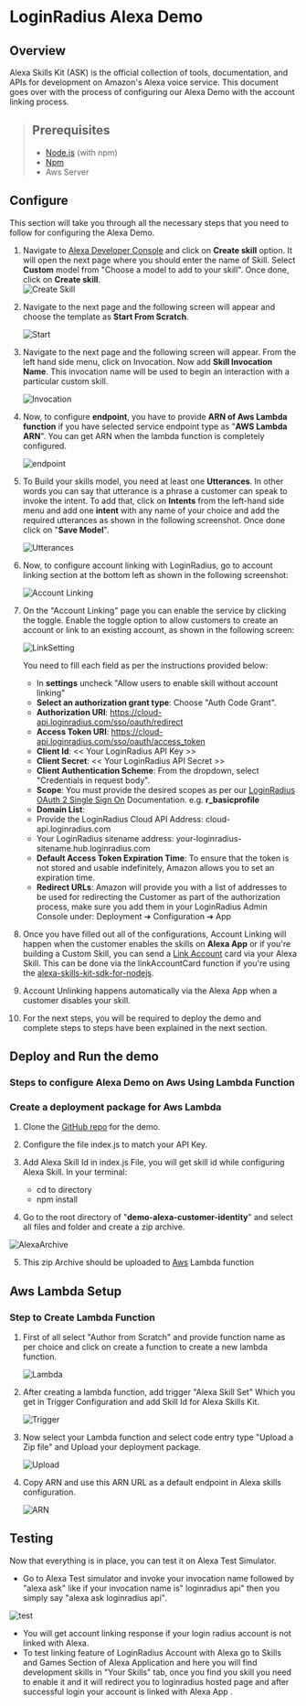 # LoginRadius Alexa Demo

## Overview

Alexa Skills Kit (ASK) is the official collection of tools, documentation, and APIs for development on Amazon's Alexa voice service. This document goes over with the process of configuring our Alexa Demo with the account linking process.

>## Prerequisites
>- [Node.js](https://nodejs.org/) (with npm)
>- [Npm](https://www.npmjs.com/)
>- Aws Server

## Configure

This section will take you through all the necessary steps that you need to follow for configuring the Alexa Demo.

1. Navigate to [Alexa Developer Console](https://developer.amazon.com/alexa/console/ask) and click on **Create skill** option. It will open the next page where you should enter the name of Skill. Select   **Custom** model from "Choose a model to add to your skill". Once done, click on **Create skill**.  
   ![Create Skill](https://apidocs.lrcontent.com/images/image8_186635f0f71bae2b642.96623224.png  "Create Skill")

2. Navigate to the next page and the following screen will appear and  choose the template as **Start From Scratch**.

   ![Start](https://apidocs.lrcontent.com/images/image6_81095f0f71f7245030.46296556.png "Start")

3. Navigate to the next page and the following screen will appear. From the left hand side menu, click on Invocation. Now add **Skill Invocation Name**. This invocation name will be used to begin an interaction with a particular custom skill.

   ![Invocation](https://apidocs.lrcontent.com/images/image11_21065f0f73db9c2874.23445844.png  "Invocation")

4. Now, to configure **endpoint**, you have to provide **ARN of Aws Lambda function** if you have selected service endpoint type as "**AWS Lambda ARN**". You can get ARN when the lambda function is completely configured.

   ![endpoint](https://apidocs.lrcontent.com/images/image4_4505f0f74405f14f3.83529475.png "endpoint")

5. To Build your skills model, you need at least one **Utterances**. In other words you can say that utterance is a phrase a customer can speak to invoke the intent. To add that, click on **Intents** from the left-hand side menu and add one **intent** with any name of your choice and add the required utterances as shown in the following screenshot. Once done click on "**Save Model**".

   ![Utterances](https://apidocs.lrcontent.com/images/image12_299875f0f745862da86.90540166.png "Utterances")

6. Now, to configure account linking with LoginRadius, go to account linking section at the bottom left as shown in the following screenshot:

   ![Account Linking](https://apidocs.lrcontent.com/images/image10_313655f0f74c39ac992.46898702.png "Account Linking")

7. On the "Account Linking" page you can enable the service by clicking the toggle. Enable the toggle option to allow customers to create an account or link to an existing account, as shown in the following screen:


   ![LinkSetting](https://apidocs.lrcontent.com/images/image5_304385f0f7538658772.91493901.png "LinkSetting")

   You need to fill each field as per the instructions provided below:
   - In **settings** uncheck "Allow users to enable skill without account linking"
   - **Select an authorization grant type**: Choose "Auth Code Grant".
   - **Authorization URI**: https://cloud-api.loginradius.com/sso/oauth/redirect
   - **Access Token URI**: https://cloud-api.loginradius.com/sso/oauth/access_token
   - **Client Id**: << Your LoginRadius API Key >>
   - **Client Secret**: << Your LoginRadius API Secret >>
   - **Client Authentication Scheme**: From the dropdown, select "Credentials in request body".
   - **Scope**: You must provide the desired scopes as per our [LoginRadius OAuth 2 Single Sign On](https://www.loginradius.com/legacy/docs/api/v2/single-sign-on/oauth2-single-sign-on) Documentation. e.g. **r_basicprofile**
   - **Domain List**:
   - Provide the LoginRadius Cloud API Address: cloud-api.loginradius.com
   - Your LoginRadius sitename address: your-loginradius-sitename.hub.loginradius.com
   - **Default Access Token Expiration Time**: To ensure that the token is not stored and usable indefinitely, Amazon allows you to set an expiration time.
   - **Redirect URLs**: Amazon will provide you with a list of addresses to be used for redirecting the Customer as part of the authorization process, make sure you add them in your LoginRadius Admin Console under: Deployment ➔ Configuration ➔ App

8. Once you have filled out all of the configurations, Account Linking will happen when the customer enables the skills on **Alexa App** or if you're building a Custom Skill, you can send a [Link Account](https://developer.amazon.com/docs/account-linking/account-linking-for-custom-skills.html) card via your Alexa Skill. This can be done via the linkAccountCard function if you're using the [alexa-skills-kit-sdk-for-nodejs](https://github.com/alexa/alexa-skills-kit-sdk-for-nodejs).

9. Account Unlinking happens automatically via the Alexa App when a customer disables your skill.

10. For the next steps, you will be required to deploy the demo and complete steps to steps have been explained in the next section.


## Deploy and Run the demo

### Steps to configure Alexa Demo on Aws Using Lambda  Function

### Create a deployment package for Aws Lambda



1. Clone the [GitHub repo](https://github.com/LoginRadius/demo/tree/v2-alexa-demo) for the demo. 
2. Configure the file index.js to match your API Key.
3. Add Alexa Skill Id in index.js File, you will get skill id while configuring Alexa Skill.
In your terminal:
     - cd to directory
     - npm install

4. Go to the root directory of  "**demo-alexa-customer-identity**" and select all files and folder and create a zip archive.

  ![AlexaArchive](https://apidocs.lrcontent.com/images/AlexaArchive_228425d8bd7d875d1c8.55788494.png "AlexaArchive")

5. This zip Archive should be uploaded to [Aws](https://s3.console.aws.amazon.com/) Lambda function

## Aws Lambda Setup 


### Step to Create Lambda Function

1. First of all select  "Author from Scratch" and provide function name as per choice and click on create a function to create a new lambda function.

   ![Lambda](https://apidocs.lrcontent.com/images/image1_182285f0f764be16712.96381612.png "Lambda")

2. After creating a lambda function, add trigger "Alexa Skill Set" Which you get in Trigger Configuration and add Skill Id for Alexa Skills Kit.

   ![Trigger](https://apidocs.lrcontent.com/images/image2_58345f0f76e7319de4.67812455.png "Trigger")

3. Now select your Lambda function and select code entry type "Upload a Zip file" and Upload your deployment package.

   ![Upload](https://apidocs.lrcontent.com/images/Upload_196345d8bd8b62b72f8.26077898.png "Upload")

4. Copy ARN and use this ARN URL as a default endpoint in Alexa skills configuration.

   ![ARN](https://apidocs.lrcontent.com/images/ARN_121825d8bd90434a455.09457776.png "ARN")


## Testing

Now that everything is in place, you can test it on Alexa Test Simulator. 
- Go to Alexa Test simulator and invoke your invocation name followed by "alexa ask" like if your invocation name is" loginradius api" then you simply say "alexa ask loginradius api".

![test](https://apidocs.lrcontent.com/images/Test_177625d8bd942218c07.97689998.png "test")

- You will get account linking response if your login radius account is not linked with Alexa.
- To test linking feature of LoginRadius Account with Alexa go to Skills and Games Section of Alexa Application  and here you will find development  skills in "Your Skills" tab, once you find you skill you need to enable it and it will redirect you to loginradius hosted page and after successful login your account is linked with Alexa App .


